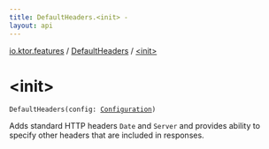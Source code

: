```yaml
---
title: DefaultHeaders.<init> - 
layout: api
---
```


<div class='api-docs-breadcrumbs'><a href="../index.html">io.ktor.features</a> / <a href="index.html">DefaultHeaders</a> / <a href="./-init-.html">&lt;init&gt;</a></div>

# &lt;init&gt;

<div class="signature"><code><span class="identifier">DefaultHeaders</span><span class="symbol">(</span><span class="parameterName" id="io.ktor.features.DefaultHeaders$<init>(io.ktor.features.DefaultHeaders.Configuration)/config">config</span><span class="symbol">:</span>&nbsp;<a href="-configuration/index.html"><span class="identifier">Configuration</span></a><span class="symbol">)</span></code></div>

Adds standard HTTP headers <code>Date</code> and <code>Server</code> and provides ability to specify other headers
that are included in responses.

